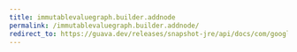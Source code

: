 ```yaml
---
title: immutablevaluegraph.builder.addnode
permalink: /immutablevaluegraph.builder.addnode/
redirect_to: https://guava.dev/releases/snapshot-jre/api/docs/com/google/common/graph/ImmutableValueGraph.Builder.html#addNode-N-
---
```

